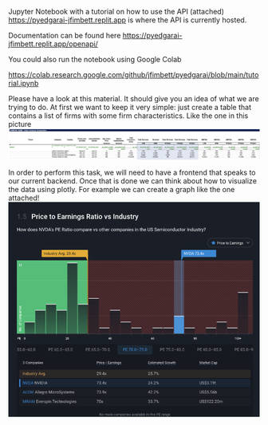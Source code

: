 Jupyter Notebook with a tutorial on how to use the API (attached)
https://pyedgarai-jfimbett.replit.app is where the API is currently hosted.

Documentation can be found here https://pyedgarai-jfimbett.replit.app/openapi/

You could also run the notebook using Google Colab

https://colab.research.google.com/github/jfimbett/pyedgarai/blob/main/tutorial.ipynb

Please have a look at this material. It should give you an idea of what we are trying to do. 
At first we want to keep it very simple: 
just create a table that contains a list of firms with some firm characteristics. 
Like the one in this picture
![Screenshot 2024-08-21 at 08.46.13.png](Screenshot%202024-08-21%20at%2008.46.13.png)

In order to perform this task, we will need to have a frontend that speaks to our current backend. 
Once that is done we can think about how to visualize the data using plotly. 
For example we can create a graph like the one attached!
![Screenshot 2024-08-21 at 08.48.07.png](Screenshot%202024-08-21%20at%2008.48.07.png)
